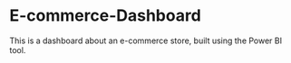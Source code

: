 # E-commerce-Dashboard
This is a dashboard about an e-commerce store, built using the Power BI tool.
